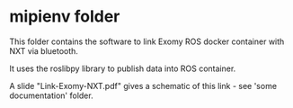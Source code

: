 # mipienv folder

This folder contains the software to link Exomy ROS docker container with NXT via bluetooth.

It uses the roslibpy library to publish data into ROS container.

A slide "Link-Exomy-NXT.pdf" gives a schematic of this link - see 'some documentation' folder.



